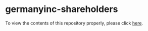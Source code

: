 # germanyinc-shareholders

To view the contents of this repository properly, please click [here](https://nbviewer.org/github/KensingtonOscupant/germanyinc-shareholders/blob/e443f7d07b34469fe9259e23aedeba02db44ca60/src/exploration.ipynb).